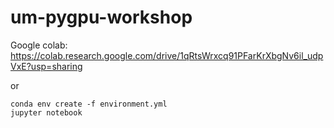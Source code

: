 # um-pygpu-workshop
Google colab:
https://colab.research.google.com/drive/1qRtsWrxcq91PFarKrXbgNv6il_udpVxE?usp=sharing

or
```
conda env create -f environment.yml
jupyter notebook
```
